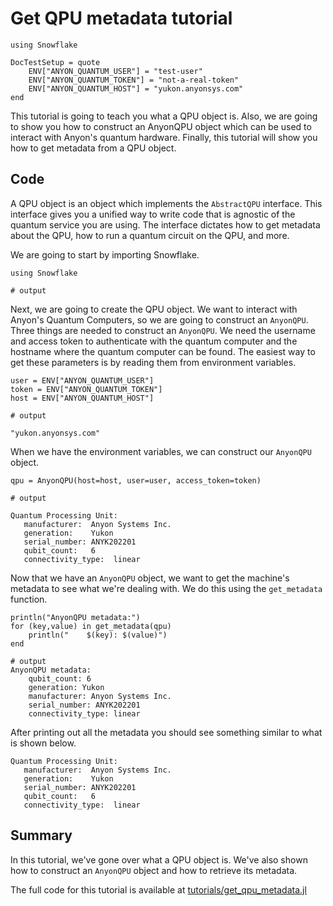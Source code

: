 # Get QPU metadata tutorial

```@meta
using Snowflake

DocTestSetup = quote
    ENV["ANYON_QUANTUM_USER"] = "test-user"
    ENV["ANYON_QUANTUM_TOKEN"] = "not-a-real-token"
    ENV["ANYON_QUANTUM_HOST"] = "yukon.anyonsys.com"
end
```

This tutorial is going to teach you what a QPU object is. Also, we are going to show you how to construct an AnyonQPU object which can be used to interact with Anyon's quantum hardware. Finally, this tutorial will show you how to get metadata from a QPU object.

## Code

A QPU object is an object which implements the `AbstractQPU` interface. This interface gives you a unified way to write code that is agnostic of the quantum service you are using. The interface dictates how to get metadata about the QPU, how to run a quantum circuit on the QPU, and more. 

We are going to start by importing Snowflake.

```jldoctest get_qpu_metadata_tutorial; output = false
using Snowflake

# output

```

Next, we are going to create the QPU object. We want to interact with Anyon's Quantum Computers, so we are going to construct an `AnyonQPU`. Three things are needed to construct an `AnyonQPU`. We need the username and access token to authenticate with the quantum computer and the hostname where the quantum computer can be found. The easiest way to get these parameters is by reading them from environment variables.

```jldoctest get_qpu_metadata_tutorial; output = false
user = ENV["ANYON_QUANTUM_USER"]
token = ENV["ANYON_QUANTUM_TOKEN"]
host = ENV["ANYON_QUANTUM_HOST"]

# output

"yukon.anyonsys.com"
```

When we have the environment variables, we can construct our `AnyonQPU` object.

```jldoctest get_qpu_metadata_tutorial; output = false
qpu = AnyonQPU(host=host, user=user, access_token=token)

# output

Quantum Processing Unit:
   manufacturer:  Anyon Systems Inc.
   generation:    Yukon
   serial_number: ANYK202201
   qubit_count:   6
   connectivity_type:  linear
```

Now that we have an `AnyonQPU` object, we want to get the machine's metadata to see what we're dealing with. We do this using the `get_metadata` function.

```jldoctest get_qpu_metadata_tutorial; output = false
println("AnyonQPU metadata:")
for (key,value) in get_metadata(qpu)
    println("    $(key): $(value)")
end

# output
AnyonQPU metadata:
    qubit_count: 6
    generation: Yukon
    manufacturer: Anyon Systems Inc.
    serial_number: ANYK202201
    connectivity_type: linear
```

After printing out all the metadata you should see something similar to what is shown below.

```text
Quantum Processing Unit:
   manufacturer:  Anyon Systems Inc.
   generation:    Yukon
   serial_number: ANYK202201
   qubit_count:   6
   connectivity_type:  linear
```

## Summary

In this tutorial, we've gone over what a QPU object is. We've also shown how to construct an `AnyonQPU` object and how to retrieve its metadata.

The full code for this tutorial is available at [tutorials/get\_qpu\_metadata.jl](https://github.com/anyonlabs/Snowflake.jl/blob/main/tutorials/get_qpu_metadata.jl)
